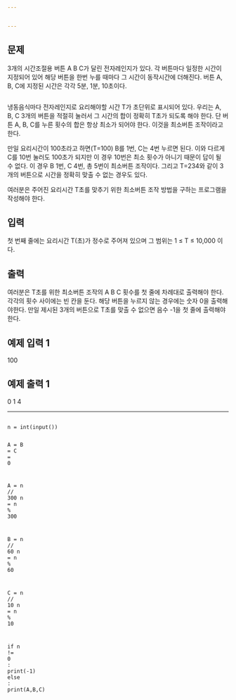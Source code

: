 ```yaml
---


---
```


<h2 id="문제">문제</h2>
<p>3개의 시간조절용 버튼 A B C가 달린 전자레인지가 있다. 각 버튼마다 일정한 시간이 지정되어 있어 해당 버튼을 한번 누를 때마다 그 시간이 동작시간에 더해진다. 버튼 A, B, C에 지정된 시간은 각각 5분, 1분, 10초이다.</p>
<p><img src="https://www.acmicpc.net/upload/images/range.png" alt=""></p>
<p>냉동음식마다 전자레인지로 요리해야할 시간 T가 초단위로 표시되어 있다. 우리는 A, B, C 3개의 버튼을 적절히 눌러서 그 시간의 합이 정확히 T초가 되도록 해야 한다. 단 버튼 A, B, C를 누른 횟수의 합은 항상 최소가 되어야 한다. 이것을 최소버튼 조작이라고 한다.</p>
<p>만일 요리시간이 100초라고 하면(T=100) B를 1번, C는 4번 누르면 된다. 이와 다르게 C를 10번 눌러도 100초가 되지만 이 경우 10번은 최소 횟수가 아니기 때문이 답이 될 수 없다. 이 경우 B 1번, C 4번, 총 5번이 최소버튼 조작이다. 그리고 T=234와 같이 3개의 버튼으로 시간을 정확히 맞출 수 없는 경우도 있다.</p>
<p>여러분은 주어진 요리시간 T초를 맞추기 위한 최소버튼 조작 방법을 구하는 프로그램을 작성해야 한다.</p>
<h2 id="입력">입력</h2>
<p>첫 번째 줄에는 요리시간 T(초)가 정수로 주어져 있으며 그 범위는 1 ≤ T ≤ 10,000 이다.</p>
<h2 id="출력">출력</h2>
<p>여러분은 T초를 위한 최소버튼 조작의 A B C 횟수를 첫 줄에 차례대로 출력해야 한다. 각각의 횟수 사이에는 빈 칸을 둔다. 해당 버튼을 누르지 않는 경우에는 숫자 0을 출력해야한다. 만일 제시된 3개의 버튼으로 T초를 맞출 수 없으면 음수 -1을 첫 줄에 출력해야 한다.</p>
<h2 id="예제-입력-1">예제 입력 1</h2>
<p>100</p>
<h2 id="예제-출력-1">예제 출력 1</h2>
<p>0 1 4</p>
<hr>
<pre class=" language-python"><code class="prism  language-python">
n <span class="token operator">=</span> <span class="token builtin">int</span><span class="token punctuation">(</span><span class="token builtin">input</span><span class="token punctuation">(</span><span class="token punctuation">)</span><span class="token punctuation">)</span>

A <span class="token operator">=</span> B <span class="token operator">=</span> C <span class="token operator">=</span> <span class="token number">0</span>

A <span class="token operator">=</span> n <span class="token operator">//</span> <span class="token number">300</span>
n <span class="token operator">=</span> n <span class="token operator">%</span> <span class="token number">300</span>

B <span class="token operator">=</span>  n <span class="token operator">//</span> <span class="token number">60</span>
n <span class="token operator">=</span> n <span class="token operator">%</span> <span class="token number">60</span>

C <span class="token operator">=</span> n <span class="token operator">//</span> <span class="token number">10</span>
n <span class="token operator">=</span> n <span class="token operator">%</span> <span class="token number">10</span>

<span class="token keyword">if</span> n <span class="token operator">!=</span> <span class="token number">0</span> <span class="token punctuation">:</span>
    <span class="token keyword">print</span><span class="token punctuation">(</span><span class="token operator">-</span><span class="token number">1</span><span class="token punctuation">)</span>
<span class="token keyword">else</span> <span class="token punctuation">:</span>
    <span class="token keyword">print</span><span class="token punctuation">(</span>A<span class="token punctuation">,</span>B<span class="token punctuation">,</span>C<span class="token punctuation">)</span>




</code></pre>

